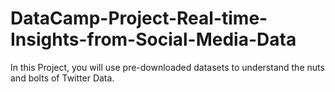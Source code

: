 # DataCamp-Project-Real-time-Insights-from-Social-Media-Data
In this Project, you will use pre-downloaded datasets to understand the nuts and bolts of Twitter Data.
